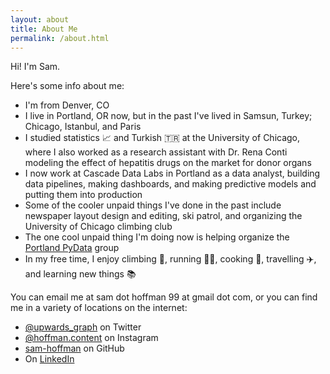 ```yaml
---
layout: about
title: About Me
permalink: /about.html
---
```



Hi! I'm Sam.  
  
  
Here's some info about me:
 * I'm from Denver, CO
 * I live in Portland, OR now, but in the past I've lived in Samsun, Turkey; Chicago, Istanbul, and Paris
 * I studied statistics 📈 and Turkish 🇹🇷 at the University of Chicago, where I also worked as a research assistant with Dr. Rena Conti modeling the effect of hepatitis drugs on the market for donor organs
 * I now work at Cascade Data Labs in Portland as a data analyst, building data pipelines, making dashboards, and making predictive models and putting them into production
 * Some of the cooler unpaid things I've done in the past include newspaper layout design and editing, ski patrol, and organizing the University of Chicago climbing club
 * The one cool unpaid thing I'm doing now is helping organize the [Portland PyData](https://pdx.pydata.org) group
 * In my free time, I enjoy climbing 🧗, running 🏃‍♀️, cooking 🍪, travelling ✈️, and learning new things 📚

You can email me at sam dot hoffman 99 at gmail dot com, or you can find me in a variety of locations on the internet:
 * [@upwards_graph](https://twitter.com/upwards_graph) on Twitter
 * [@hoffman.content](https://www.instagram.com/hoffman.content/) on Instagram
 * [sam-hoffman](https://github.com/sam-hoffman) on GitHub
 * On [LinkedIn](https://www.linkedin.com/in/sam-hoffman-0a6316b7/)